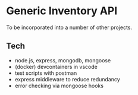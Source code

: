 # Generic Inventory API
To be incorporated into a number of other projects.

## Tech
- node.js, express, mongodb, mongoose
- (docker) devcontainers in vscode
- test scripts with postman
- express middleware to reduce redundancy
- error checking via mongoose hooks
